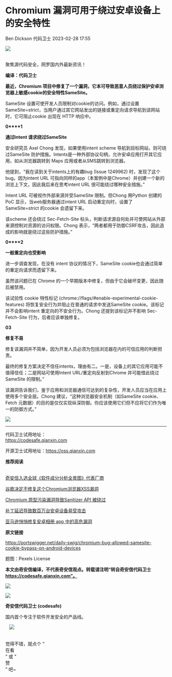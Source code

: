 #  Chromium 漏洞可用于绕过安卓设备上的安全特性   
Ben Dickson  代码卫士   2023-02-28 17:55  
  
![](https://mmbiz.qpic.cn/mmbiz_gif/Az5ZsrEic9ot90z9etZLlU7OTaPOdibteeibJMMmbwc29aJlDOmUicibIRoLdcuEQjtHQ2qjVtZBt0M5eVbYoQzlHiaw/640?wx_fmt=gif "")  
  
   
聚焦源代码安全，网罗国内外最新资讯！  
  
**编译：代码卫士**  
  
**最近，Chromium 项目中修复了一个漏洞，它本可导致恶意人员绕过保护安卓浏览器上敏感cookie的安全特性SameSite。**  
  
  
  
SameSite 设置可使开发人员限制对cookie的访问。例如，通过设置 SameSite=strict，当用户通过其它网站发出的链接或重定向请求导航到该网站时，它可阻止cookie 出现在 HTTP 响应中。  
  
  
**0****1**  
  
**通过Intent 请求绕过SameSite**  
  
  
安全研究员 Axel Chong 发现，如果使用intent scheme 导航到目标网站，则可绕过SameSite 防护措施。Intents是一种外部协议句柄，允许安卓应用打开其它应用，如从浏览器跳转到 Maps 应用或者从SMS跳转到浏览器。  
  
他提到，“我在读到关于intents上的有趣bug (Issue 1249962) 时，发现了这个bug。因为intent URL 可指向同样的app（本案例中是Chrome）并创建一个新的浏览上下文，因此我后来在思考intent URL 很可能绕过哪种安全措施。”  
  
Intent URL 可被视作外部来源并受SameSite 限制。但Chong 用Python 创建的PoC 显示，当web服务器通过intent URL 启动重定向时，设置了 SameSite=strict 的cookie 会遗留下来。  
  
该scheme 还会绕过 Sec-Fetch-Site 标头，判断请求源自何处并可使网站从外部来源控制对资源的访问权限。Chong 表示，“两者都用于防御CSRF攻击，因此造成的影响就是绕过这些防护措施。”  
  
  
**0****2**  
  
**一般重定向也受影响**  
  
  
进一步调查发现，在没有 intent 协议的情况下，SameSite cookie也会通过简单的重定向请求而遗留下来。  
  
虽然该问题已在 Chrome 的一个早期版本中修复，但由于它会破坏变更，因此随后被禁用。  
  
该试验性 cookie 特性标记 (chrome://flags/#enable-experimental-cookie-features) 将恢复安全行为并阻止在普通的请求中发送SameSite cookie。该标记并不会影响intent 重定向的不安全行为。Chong 还提到该标记并不影响 Sec-Fetch-Site 行为，后者应该单独修复。  
  
  
**03**  
  
**修复不易**  
  
  
修复该漏洞并不简单，因为开发人员必须为包括浏览器在内的可信应用的判断担责。  
  
最终的修复方案决定不信任intents，理由有二。一是，设备上的其它应用可能不值得信任；二是网站可使用Intent URL/重定向反射到Chrome 并可能借此绕过SameSite 的限制。”  
  
该漏洞告诉我们，鉴于应用和浏览器通信可达到的复杂性，开发人员应当在应用上使用多个安全层。Chong 建议，“这种浏览器安全机制（如SameSite cookie、Fetch 元数据）的目的是仅仅实现纵深防御。你应该使用它们但不应将它们作为唯一的防御方式。”  
  
![](https://mmbiz.qpic.cn/mmbiz_png/oBANLWYScMQZeSribxs2yU1w56EMvgX9cDBCiabniazxdxtQ25cBCAd5vBJIM2sOv1khjzwwViaT0pS74U6piaiauiaGA/640?wx_fmt=png "")  
  
****  
代码卫士试用地址：  
https://codesafe.qianxin.com  
  
开源卫士试用地址：https://oss.qianxin.com  
  
  
  
  
  
  
  
  
  
  
  
  
**推荐阅读**  
  
[](http://mp.weixin.qq.com/s?__biz=MzI2NTg4OTc5Nw==&mid=2247511052&idx=3&sn=fb116392e405ae62e6c339117fffdb59&chksm=ea949d66dde31470758b6ee8f9dbecdb67ef6c0c8af277f26b83b60dbac95748d28db787a4b4&scene=21#wechat_redirect)  
[奇安信入选全球《软件成分分析全景图》代表厂商](http://mp.weixin.qq.com/s?__biz=MzI2NTg4OTc5Nw==&mid=2247515374&idx=1&sn=8b491039bc40f1e5d4e1b29d8c95f9e7&chksm=ea948d84dde30492f8a6c9953f69dbed1f483b6bc9b4480cab641fbc69459d46bab41cdc4859&scene=21#wechat_redirect)  
  
  
[谷歌决定不修复这个Chromium浏览器XSS漏洞](http://mp.weixin.qq.com/s?__biz=MzI2NTg4OTc5Nw==&mid=2247514671&idx=1&sn=61fcdf93bfac81f15a8003972cd54cfd&chksm=ea948b45dde3025344d546821417c7d84002e20f4ce07d501debfcd2eb37b63ca343e65307ca&scene=21#wechat_redirect)  
  
  
[Chromium 原型污染漏洞导致Sanitizer API 被绕过](http://mp.weixin.qq.com/s?__biz=MzI2NTg4OTc5Nw==&mid=2247514074&idx=2&sn=69d12874944c58027b021bc2110113e1&chksm=ea9486b0dde30fa679fa1c66c7721ecea6485a6a51d6238c008ca0a4d85e28eb1181d83d6e7d&scene=21#wechat_redirect)  
  
  
[补丁延迟导致数百万台安卓设备易受攻击](http://mp.weixin.qq.com/s?__biz=MzI2NTg4OTc5Nw==&mid=2247514727&idx=2&sn=248651ac7d2ceefc9c0c049af0961e9b&chksm=ea948b0ddde3021b4df5688ce372eaee65c7f35e447bcbd7e81112b03f9383d6f6127a80b6b0&scene=21#wechat_redirect)  
  
  
[亚马逊悄悄修复安卓相册 app 中的高危漏洞](http://mp.weixin.qq.com/s?__biz=MzI2NTg4OTc5Nw==&mid=2247512652&idx=3&sn=2b4e8e13ba0800dd1fc7f8468b6a0829&chksm=ea948326dde30a308994628b3b2468662db78d6469ed717a69fd91089fce0e26e5820559f664&scene=21#wechat_redirect)  
  
  
  
  
**原文链接**  
  
  
https://portswigger.net/daily-swig/chromium-bug-allowed-samesite-cookie-bypass-on-android-devices  
  
  
题图：Pexels License  
  
  
**本文由奇安信编译，不代表奇安信观点。转载请注明“转自奇安信代码卫士 https://codesafe.qianxin.com”。**  
  
  
  
  
![](https://mmbiz.qpic.cn/mmbiz_jpg/oBANLWYScMSf7nNLWrJL6dkJp7RB8Kl4zxU9ibnQjuvo4VoZ5ic9Q91K3WshWzqEybcroVEOQpgYfx1uYgwJhlFQ/640?wx_fmt=jpeg "")  
  
![](https://mmbiz.qpic.cn/mmbiz_jpg/oBANLWYScMSN5sfviaCuvYQccJZlrr64sRlvcbdWjDic9mPQ8mBBFDCKP6VibiaNE1kDVuoIOiaIVRoTjSsSftGC8gw/640?wx_fmt=jpeg "")  
  
**奇安信代码卫士 (codesafe)**  
  
国内首个专注于软件开发安全的产品线。  
  
   ![](https://mmbiz.qpic.cn/mmbiz_gif/oBANLWYScMQ5iciaeKS21icDIWSVd0M9zEhicFK0rbCJOrgpc09iaH6nvqvsIdckDfxH2K4tu9CvPJgSf7XhGHJwVyQ/640?wx_fmt=gif "")  
  
   
觉得不错，就点个 “  
在看  
” 或 "  
赞  
” 吧~  
  
